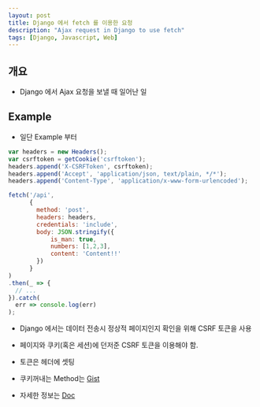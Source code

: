 ```yaml
---
layout: post
title: Django 에서 fetch 를 이용한 요청
description: "Ajax request in Django to use fetch"
tags: [Django, Javascript, Web]
---
```


## 개요
- Django 에서 Ajax 요청을 보낼 때 일어난 일

## Example
- 일단 Example 부터

```javascript
var headers = new Headers();
var csrftoken = getCookie('csrftoken');
headers.append('X-CSRFToken', csrftoken);
headers.append('Accept', 'application/json, text/plain, */*');
headers.append('Content-Type', 'application/x-www-form-urlencoded');

fetch('/api',
      {
        method: 'post',
        headers: headers,
        credentials: 'include',
        body: JSON.stringify({
            is_man: true,
            numbers: [1,2,3],
            content: 'Content!!'
        })
      }
)
.then(_ => {
  // ...
}).catch(
  err => console.log(err)
);
```

- Django 에서는 데이터 전송시 정상적 페이지인지 확인을 위해 CSRF 토큰을 사용
- 페이지와 쿠키(혹은 세션)에 던저준 CSRF 토큰을 이용해야 함.
- 토큰은 헤더에 셋팅

- 쿠키꺼내는 Method는 [Gist](https://gist.github.com/hwshim0810/33f5771df8769ea4a9a907c0c1237cf3)
- 자세한 정보는 [Doc](https://docs.djangoproject.com/en/1.11/ref/csrf/)